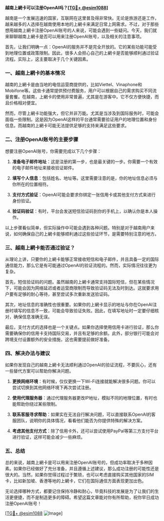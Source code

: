 **越南上網卡可以注册OpenAI吗？[[TG💪+ @esim1088](https://t.me/s/esim1088)]**

越南是一个发展迅速的国家，互联网在这里普及得非常快。无论是旅游还是工作，越来越多的人选择在越南使用本地的上網卡来满足日常上网需求。不过，对于那些想用越南上網卡注册OpenAI账号的人来说，可能会遇到一些疑问。今天，我们就来聊聊越南上網卡是否可以用来注册OpenAI账号，以及相关的注意事项。

首先，让我们明确一点：OpenAI的服务并不是完全开放的。它的某些功能可能受到地理位置或政策限制。因此，很多人会担心自己的上網卡是否能够顺利通过验证流程。实际上，这主要取决于几个关键因素。

### 一、越南上網卡的基本情况

越南的上網卡是由当地的电信运营商提供的，比如Viettel、Vinaphone和Mobifone等。这些卡通常提供预付费服务，用户可以根据自己的需求购买不同流量套餐。在越南，上網卡的使用非常普遍，尤其是在游客中。它不仅方便快捷，而且价格相对便宜。

然而，尽管上網卡功能强大，但它并非万能。尤其是当涉及到国际服务时，可能会面临一些限制。这是因为OpenAI这样的平台通常需要验证用户的地理位置和身份信息。而越南的上網卡可能无法提供足够的支持来满足这些要求。

### 二、注册OpenAI账号的主要步骤

想要注册OpenAI账号，你需要完成以下几个步骤：

1. **准备电子邮件地址**：这是注册的第一步，也是最关键的一步。你需要一个有效的电子邮件地址来接收验证邮件。
   
2. **填写个人信息**：包括姓名、地址等。这里需要注意的是，你的地址信息必须与你所在的位置相符。

3. **支付方式验证**：OpenAI可能会要求你绑定一张信用卡或其他支付方式来进行身份验证。

4. **验证码验证**：有时，平台会发送短信验证码到你的手机上，以确认你是本人操作。

以上步骤看似简单，但实际操作中可能会遇到各种问题。特别是对于越南用户来说，如何确保自己的上網卡能够顺利通过这些验证环节，是需要特别注意的地方。

### 三、越南上網卡能否通过验证？

从理论上讲，只要你的上網卡能够正常接收短信和电子邮件，并且具备一定的国际通信能力，那么它是有可能通过OpenAI的验证流程的。然而，实际情况往往更为复杂。

首先，短信验证码的问题。虽然越南的上網卡通常支持国际短信，但在某些情况下，可能会因为网络延迟或者运营商限制而导致验证码无法及时到达。这就要求用户要有足够的耐心等待，甚至尝试多次重新发送验证码。

其次，地址信息的准确性也很重要。如果你的上網卡显示的地址与你在OpenAI注册时填写的信息不一致，可能会导致验证失败。因此，在填写地址时一定要仔细核对，确保信息准确无误。

最后，支付方式的选择也是一个关键点。如果你选择使用信用卡进行验证，那么你需要确保你的信用卡支持国际交易，并且有足够的余额。此外，部分银行可能会对跨境支付设置额外的安全措施，这也需要提前做好准备。

### 四、解决办法与建议

如果你发现自己的越南上網卡无法顺利通过OpenAI的验证流程，不要灰心，还有一些替代方案可以帮助你解决问题。

1. **更换网络环境**：有时候，仅仅更换一下Wi-Fi连接就能解决很多问题。你可以尝试切换到其他网络环境下再次尝试注册。

2. **使用代理服务器**：通过代理服务器更改IP地址，模拟不同的地理位置，有时也能帮助你绕过某些限制。

3. **联系客服寻求帮助**：如果实在无法自行解决问题，可以直接联系OpenAI的客服团队，说明你的具体情况，看看他们能否为你提供特殊的解决方案。

4. **考虑其他支付方式**：除了信用卡外，还可以尝试使用PayPal等第三方支付平台进行验证，这样可能会减少一些麻烦。

### 五、总结

总的来说，越南上網卡是可以用来注册OpenAI账号的，但成功率取决于多种因素。如果你已经做好了充分准备，并且遵循上述建议，那么成功注册的可能性还是很大的。当然，如果你觉得过程过于繁琐，也可以考虑直接购买其他国家的SIM卡，比如新加坡、香港等地的上網卡，它们在国际通信方面表现更加出色。

无论选择哪种方式，都要记住保持冷静和耐心，毕竟科技的发展是为了让我们的生活更便捷，而不是制造更多的障碍。希望这篇文章能对你有所帮助，祝你早日成功注册OpenAI账号！

[[TG💪+ @esim1088](https://t.me/s/esim1088) ![Image](https://i.postimg.cc/4NQfJmqS/Snipaste-2025-05-13-00-14-12.png)]